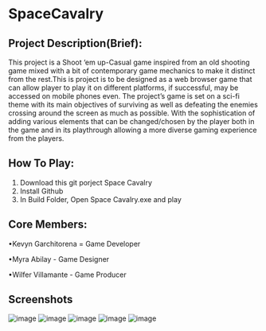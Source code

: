 # SpaceCavalry

## Project Description(Brief): 
This project is a Shoot ‘em up-Casual game inspired from an old shooting game mixed with a bit of contemporary game mechanics to make it distinct from the rest.This is project is to be designed as a web browser game that can allow player to play it on different platforms, if successful, may be accessed on mobile phones even.
The project’s game is set on a sci-fi theme with its main objectives of surviving as well as defeating the enemies crossing around the screen as much as possible. With the sophistication of adding various elements that can be changed/chosen by the player both in the game and in its playthrough allowing a more diverse gaming experience from the players.


## How To Play:
1. Download this git porject Space Cavalry
2. Install Github
3. In Build Folder, Open Space Cavalry.exe and play


## Core Members:

•Kevyn Garchitorena = Game Developer

•Myra Abilay - Game Designer

•Wilfer Villamante - Game Producer


## Screenshots

![image](https://github.com/user-attachments/assets/bc10bf0d-1e01-451e-bb76-3132a8944737)
![image](https://github.com/user-attachments/assets/ecea0534-c7d4-4c01-be27-259c93280e25)
![image](https://github.com/user-attachments/assets/070c3db7-565b-43c5-90ba-36b14e32f2a0)
![image](https://github.com/user-attachments/assets/7719b217-a566-4137-8f35-93c6c1c2ad32)
![image](https://github.com/user-attachments/assets/614d7cb2-fe38-4862-9e13-e5a14d28fbdb)



